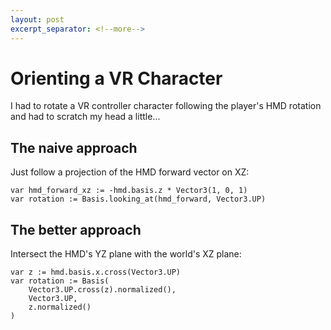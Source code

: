 ```yaml
---
layout: post
excerpt_separator: <!--more-->
---
```


# Orienting a VR Character

I had to rotate a VR controller character following the player's HMD rotation and had to scratch my head a little...
<!--more-->

## The naive approach

Just follow a projection of the HMD forward vector on XZ:

```gdscript
var hmd_forward_xz := -hmd.basis.z * Vector3(1, 0, 1)
var rotation := Basis.looking_at(hmd_forward, Vector3.UP)
```

## The better approach

Intersect the HMD's YZ plane with the world's XZ plane:

```gdscript
var z := hmd.basis.x.cross(Vector3.UP)
var rotation := Basis(
    Vector3.UP.cross(z).normalized(),
    Vector3.UP,
    z.normalized()
)
```
